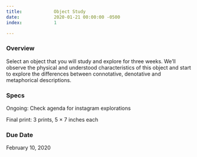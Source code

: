 ```yaml
---
title:            Object Study
date:             2020-01-21 00:00:00 -0500
index:            1

---
```


### Overview
Select an object that you will study and explore for three weeks. We’ll observe the physical and understood characteristics of this object and start to explore the differences between connotative, denotative and metaphorical descriptions.


### Specs
Ongoing:
Check agenda for instagram explorations

Final print:
3 prints, 5 × 7 inches each


### Due Date
February 10, 2020
